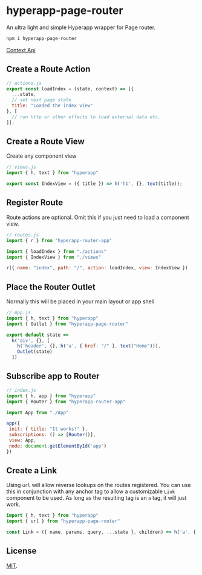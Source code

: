# hyperapp-page-router

An ultra light and simple Hyperapp wrapper for Page router.

```js
npm i hyperapp-page-router
```

[Context Api](https://visionmedia.github.io/page.js/#context)

## Create a Route Action

```js
// actions.js
export const loadIndex = (state, context) => [{
  ...state,
  // set next page state
  title: "Loaded the index view"
}, [
  // run http or other effects to load external data etc.
]];
```

## Create a Route View

Create any component view

```js
// views.js
import { h, text } from "hyperapp"

export const IndexView = ({ title }) => h('h1', {}, text(title));
```

## Register Route

Route actions are optional. Omit this if you just need to load a component view.

```js
// routes.js
import { r } from "hyperapp-router-app"

import { loadIndex } from "./actions"
import { IndexView } from "./views"

r({ name: "index", path: "/", action: loadIndex, view: IndexView })
```

## Place the Router Outlet

Normally this will be placed in your main layout or app shell

```js
// App.js
import { h, text } from "hyperapp"
import { Outlet } from "hyperapp-page-router"

export default state =>
  h('div', {}, [
    h('header', {}, h('a', { href: "/" }, text("Home"))),
    Outlet(state)
  ])
```

## Subscribe app to Router

```js
// index.js
import { h, app } from "hyperapp"
import { Router } from "hyperapp-router-app"

import App from "./App"

app({
 init: { title: "It works!" },
 subscriptions: () => [Router()],
 view: App,
 node: document.getElementById('app')
})
```

## Create a Link

Using `url` will allow reverse lookups on the routes registered. You can use this in conjunction with any anchor tag to allow a customizable `Link` component to be used. As long as the resulting tag is an `a` tag, it will just work.

```js
import { h, text } from "hyperapp"
import { url } from "hyperapp-page-router"

const Link = ({ name, params, query, ...state }, children) => h('a', { href: url({ name, params, query }), ...state }, children)
```

## License

[MIT](LICENSE).
